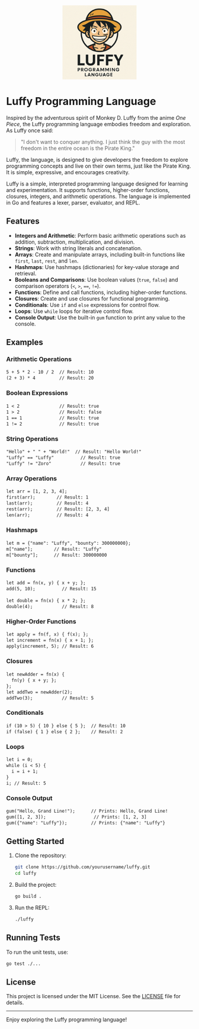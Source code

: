 <p align="center">
  <img src="assets/luffy.png" alt="Luffy Logo" width="200" />
</p>

# Luffy Programming Language

Inspired by the adventurous spirit of Monkey D. Luffy from the anime *One Piece*, the Luffy programming language embodies freedom and exploration. As Luffy once said:

> "I don't want to conquer anything. I just think the guy with the most freedom in the entire ocean is the Pirate King."

Luffy, the language, is designed to give developers the freedom to explore programming concepts and live on their own terms, just like the Pirate King. It is simple, expressive, and encourages creativity.

Luffy is a simple, interpreted programming language designed for learning and experimentation. It supports functions, higher-order functions, closures, integers, and arithmetic operations. The language is implemented in Go and features a lexer, parser, evaluator, and REPL.

## Features

- **Integers and Arithmetic**: Perform basic arithmetic operations such as addition, subtraction, multiplication, and division.
- **Strings**: Work with string literals and concatenation.
- **Arrays**: Create and manipulate arrays, including built-in functions like `first`, `last`, `rest`, and `len`.
- **Hashmaps**: Use hashmaps (dictionaries) for key-value storage and retrieval.
- **Booleans and Comparisons**: Use boolean values (`true`, `false`) and comparison operators (`<`, `>`, `==`, `!=`).
- **Functions**: Define and call functions, including higher-order functions.
- **Closures**: Create and use closures for functional programming.
- **Conditionals**: Use `if` and `else` expressions for control flow.
- **Loops**: Use `while` loops for iterative control flow.
- **Console Output**: Use the built-in `gum` function to print any value to the console.

## Examples

### Arithmetic Operations
```luffy
5 + 5 * 2 - 10 / 2  // Result: 10
(2 + 3) * 4         // Result: 20
```

### Boolean Expressions
```luffy
1 < 2               // Result: true
1 > 2               // Result: false
1 == 1              // Result: true
1 != 2              // Result: true
```

### String Operations
```luffy
"Hello" + " " + "World!"  // Result: "Hello World!"
"Luffy" == "Luffy"          // Result: true
"Luffy" != "Zoro"           // Result: true
```

### Array Operations
```luffy
let arr = [1, 2, 3, 4];
first(arr);        // Result: 1
last(arr);         // Result: 4
rest(arr);         // Result: [2, 3, 4]
len(arr);          // Result: 4
```

### Hashmaps
```luffy
let m = {"name": "Luffy", "bounty": 300000000};
m["name"];        // Result: "Luffy"
m["bounty"];      // Result: 300000000
```

### Functions
```luffy
let add = fn(x, y) { x + y; };
add(5, 10);          // Result: 15

let double = fn(x) { x * 2; };
double(4);           // Result: 8
```

### Higher-Order Functions
```luffy
let apply = fn(f, x) { f(x); };
let increment = fn(x) { x + 1; };
apply(increment, 5); // Result: 6
```

### Closures
```luffy
let newAdder = fn(x) {
  fn(y) { x + y; };
};
let addTwo = newAdder(2);
addTwo(3);           // Result: 5
```

### Conditionals
```luffy
if (10 > 5) { 10 } else { 5 };  // Result: 10
if (false) { 1 } else { 2 };    // Result: 2
```

### Loops
```luffy
let i = 0;
while (i < 5) {
  i = i + 1;
}
i; // Result: 5
```

### Console Output
```luffy
gum("Hello, Grand Line!");      // Prints: Hello, Grand Line!
gum([1, 2, 3]);                  // Prints: [1, 2, 3]
gum({"name": "Luffy"});         // Prints: {"name": "Luffy"}
```

## Getting Started

1. Clone the repository:
   ```bash
   git clone https://github.com/yourusername/luffy.git
   cd luffy
   ```

2. Build the project:
   ```bash
   go build .
   ```

3. Run the REPL:
   ```bash
   ./luffy
   ```

## Running Tests

To run the unit tests, use:
```bash
go test ./...
```

## License

This project is licensed under the MIT License. See the [LICENSE](LICENSE) file for details.

---

Enjoy exploring the Luffy programming language!
